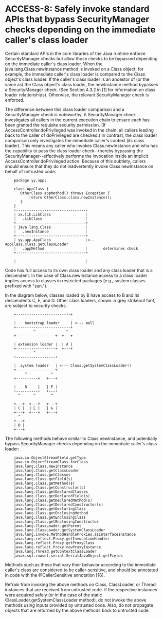 # ACCESS-8: Safely invoke standard APIs that bypass SecurityManager checks depending on the immediate caller's class loader
Certain standard APIs in the core libraries of the Java runtime enforce SecurityManager checks but allow those checks to be bypassed depending on the immediate caller's class loader. When the java.lang.Class.newInstance method is invoked on a Class object, for example, the immediate caller's class loader is compared to the Class object's class loader. If the caller's class loader is an ancestor of (or the same as) the Class object's class loader, the newInstance method bypasses a SecurityManager check. (See Section 4.3.2 in [1] for information on class loader relationships). Otherwise, the relevant SecurityManager check is enforced.

The difference between this class loader comparison and a SecurityManager check is noteworthy. A SecurityManager check investigates all callers in the current execution chain to ensure each has been granted the requisite security permission. (If AccessController.doPrivileged was invoked in the chain, all callers leading back to the caller of doPrivileged are checked.) In contrast, the class loader comparison only investigates the immediate caller's context (its class loader). This means any caller who invokes Class.newInstance and who has the capability to pass the class loader check--thereby bypassing the SecurityManager--effectively performs the invocation inside an implicit AccessController.doPrivileged action. Because of this subtlety, callers should ensure that they do not inadvertently invoke Class.newInstance on behalf of untrusted code.

        package yy.app;

        class AppClass {
           OtherClass appMethod() throws Exception {
               return OtherClass.class.newInstance();
           }
        }
        +--------------------------------+
        | xx.lib.LibClass                |
        |   .LibClass                    |
        +--------------------------------+
        | java.lang.Class                |
        |   .newInstance                 |
        +--------------------------------+
        | yy.app.AppClass                |<-- AppClass.class.getClassLoader
        |   .appMethod                   |       determines check
        +--------------------------------+

        |                                |
Code has full access to its own class loader and any class loader that is a descendent. In the case of Class.newInstance access to a class loader implies access to classes in restricted packages (e.g., system classes prefixed with "sun.").

In the diagram below, classes loaded by B have access to B and its descendents C, E, and D. Other class loaders, shown in grey strikeout font, are subject to security checks.

        +-------------------------+

        |    bootstrap loader     | <--- null
        +-------------------------+
                 ^              ^
        +------------------+  +---+

        | extension loader |  | A |
        +------------------+  +---+
                 ^
        +------------------+

        |  system loader   | <--- Class.getSystemClassLoader()
        +------------------+
             ^           ^
        +----------+   +---+

        |    B     |   | F |
        +----------+   +---+
          ^      ^       ^

        +---+  +---+   +---+
        | C |  | E |   | G |                
        +---+  +---+   +---+
          ^
        +---+
        | D |
        +---+

The following methods behave similar to Class.newInstance, and potentially bypass SecurityManager checks depending on the immediate caller's class loader:

        java.io.ObjectStreamField.getType
        java.io.ObjectStreamClass.forClass
        java.lang.Class.newInstance
        java.lang.Class.getClassLoader
        java.lang.Class.getClasses
        java.lang.Class.getField(s)
        java.lang.Class.getMethod(s)
        java.lang.Class.getConstructor(s)
        java.lang.Class.getDeclaredClasses
        java.lang.Class.getDeclaredField(s)
        java.lang.Class.getDeclaredMethod(s)
        java.lang.Class.getDeclaredConstructor(s)
        java.lang.Class.getDeclaringClass
        java.lang.Class.getEnclosingMethod
        java.lang.Class.getEnclosingClass
        java.lang.Class.getEnclosingConstructor
        java.lang.ClassLoader.getParent
        java.lang.ClassLoader.getSystemClassLoader
        java.lang.invoke.MethodHandleProxies.asInterfaceInstance
        java.lang.reflect.Proxy.getInvocationHandler
        java.lang.reflect.Proxy.getProxyClass
        java.lang.reflect.Proxy.newProxyInstance
        java.lang.Thread.getContextClassLoader
        javax.sql.rowset.serial.SerialJavaObject.getFields
		
Methods such as these that vary their behavior according to the immediate caller's class are considered to be caller-sensitive, and should be annotated in code with the @CallerSensitive annotation [16].

Refrain from invoking the above methods on Class, ClassLoader, or Thread instances that are received from untrusted code. If the respective instances were acquired safely (or in the case of the static ClassLoader.getSystemClassLoader method), do not invoke the above methods using inputs provided by untrusted code. Also, do not propagate objects that are returned by the above methods back to untrusted code.

